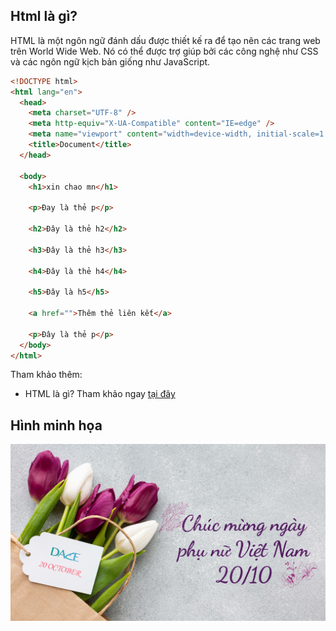 ## Html là gì?

HTML là một ngôn ngữ đánh dấu được thiết kế ra để tạo nên các trang web trên World Wide Web. Nó có thể được trợ giúp bởi các công nghệ như CSS và các ngôn ngữ kịch bản giống như JavaScript.

```html
<!DOCTYPE html>
<html lang="en">
  <head>
    <meta charset="UTF-8" />
    <meta http-equiv="X-UA-Compatible" content="IE=edge" />
    <meta name="viewport" content="width=device-width, initial-scale=1.0" />
    <title>Document</title>
  </head>

  <body>
    <h1>xin chao mn</h1>

    <p>Đay là thẻ p</p>

    <h2>Đây là thẻ h2</h2>

    <h3>Đây là thẻ h3</h3>

    <h4>Đây là thẻ h4</h4>

    <h5>Đây là h5</h5>

    <a href="">Thêm thẻ liên kết</a>

    <p>Đây là thẻ p</p>
  </body>
</html>
```

Tham khảo thêm:

- HTML là gì?
  Tham khảo ngay [tại đây](facebook.com)

## Hình minh họa

![ảnh giáng sinh](./pnvn2010.jpg)
